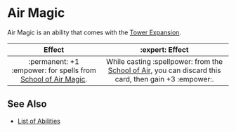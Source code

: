 # Air Magic

Air Magic is an ability that comes with the [Tower Expansion](../content.md).

| Effect | :expert: Effect |
| :---: | :---: |
| :permanent: +1 :empower: for spells from [School of Air Magic](../spells/school_of_air_magic.md). | While casting :spellpower: from the [School of Air](../spells/school_of_air_magic.md), you can discard this card, then gain +3 :empower:. |


## See Also

- [List of Abilities](../abilities.md)
